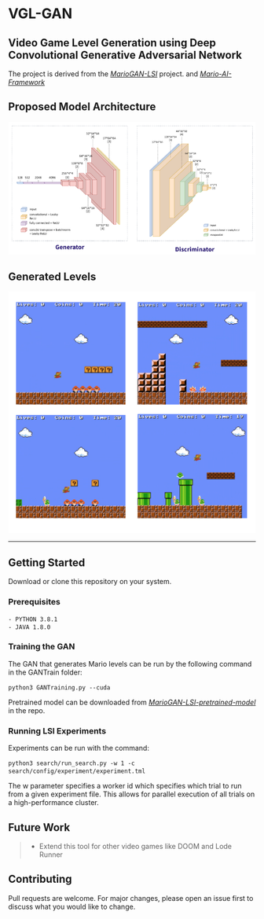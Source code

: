 # VGL-GAN
## Video Game Level Generation using Deep Convolutional Generative Adversarial Network

The project is derived from the *[MarioGAN-LSI](https://github.com/icaros-usc/MarioGAN-LSI)* project. and *[Mario-AI-Framework](https://github.com/amidos2006/Mario-AI-Framework)* 

## Proposed Model Architecture
![Model-Design](https://github.com/abhinav-bohra/VGL-GAN/blob/main/Docs/Model.png)

## Generated Levels
![Model-Design](https://github.com/abhinav-bohra/VGL-GAN/blob/main/Docs/Levels.png)

-----

## Getting Started

Download or clone this repository on your system.

### Prerequisites
```
- PYTHON 3.8.1
- JAVA 1.8.0
```

### Training the GAN
The GAN that generates Mario levels can be run by the following command in the GANTrain folder:

```
python3 GANTraining.py --cuda
```

Pretrained model can be downloaded from *[MarioGAN-LSI-pretrained-model](https://github.com/icaros-usc/MarioGAN-LSI/blob/master/GANTrain/samples/netG_epoch_4999_7684.pth)* in the repo.

### Running LSI Experiments
Experiments can be run with the command:
```
python3 search/run_search.py -w 1 -c search/config/experiment/experiment.tml
```

The w parameter specifies a worker id which specifies which trial to run from a given experiment file. This allows for parallel execution of all trials on a high-performance cluster.

## Future Work
> - Extend this tool for other video games like DOOM and Lode Runner

## Contributing

Pull requests are welcome. For major changes, please open an issue first to discuss what you would like to change.
